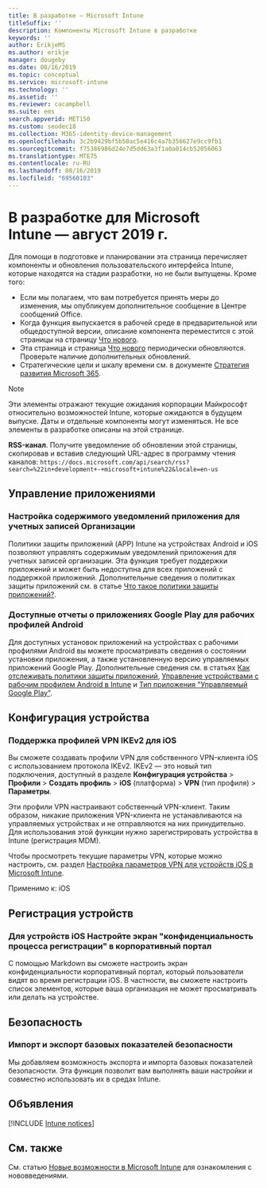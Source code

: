 ```yaml
---
title: В разработке — Microsoft Intune
titleSuffix: ''
description: Компоненты Microsoft Intune в разработке
keywords: ''
author: ErikjeMS
ms.author: erikje
manager: dougeby
ms.date: 08/16/2019
ms.topic: conceptual
ms.service: microsoft-intune
ms.technology: ''
ms.assetid: ''
ms.reviewer: cacampbell
ms.suite: ems
search.appverid: MET150
ms.custom: seodec18
ms.collection: M365-identity-device-management
ms.openlocfilehash: 3c2b9429bf5b50ac5e416c4a7b356627e9cc9fb1
ms.sourcegitcommit: f75386986d24e7d5dd63a3f1a0a014cb52056063
ms.translationtype: MTE75
ms.contentlocale: ru-RU
ms.lasthandoff: 08/16/2019
ms.locfileid: "69560103"
---
```

# <a name="in-development-for-microsoft-intune---august-2019"></a>В разработке для Microsoft Intune — август 2019 г.

Для помощи в подготовке и планировании эта страница перечисляет компоненты и обновления пользовательского интерфейса Intune, которые находятся на стадии разработки, но не были выпущены. Кроме того:

- Если мы полагаем, что вам потребуется принять меры до изменения, мы опубликуем дополнительное сообщение в Центре сообщений Office.
- Когда функция выпускается в рабочей среде в предварительной или общедоступной версии, описание компонента переместится с этой страницы на страницу [Что нового](whats-new.md).
- Эта страница и страница [Что нового](whats-new.md) периодически обновляются. Проверьте наличие дополнительных обновлений.
- Стратегические цели и шкалу времени см. в документе [Стратегия развития Microsoft 365](https://www.microsoft.com/microsoft-365/roadmap?rtc=2&filters=EMS).

> [!Note]
> Эти элементы отражают текущие ожидания корпорации Майкрософт относительно возможностей Intune, которые ожидаются в будущем выпуске. Даты и отдельные компоненты могут изменяться. Не все элементы в разработке описаны на этой странице.

**RSS-канал**. Получите уведомление об обновлении этой страницы, скопировав и вставив следующий URL-адрес в программу чтения каналов: `https://docs.microsoft.com/api/search/rss?search=%22in+development+-+microsoft+intune%22&locale=en-us`

<!--
## What's coming to Intune in the Azure portal 
## What's coming to Intune apps
## Notices
-->

<!-- Common categories:  
#### App management
#### Device configuration
#### Device enrollment
#### Device management
#### Intune apps
#### Monitor and troubleshoot
#### Role-based access control
#### Security

-->
 
<!-- ***********************************************-->
## <a name="app-management"></a>Управление приложениями

### <a name="configure-app-notification-content-for-organization-accounts----2576686---"></a>Настройка содержимого уведомлений приложения для учетных записей Организации <!-- 2576686 -->
Политики защиты приложений (APP) Intune на устройствах Android и iOS позволяют управлять содержимым уведомлений приложения для учетных записей организации. Эта функция требует поддержки приложений и может быть недоступна для всех приложений с поддержкой приложений. Дополнительные сведения о политиках защиты приложений см. в статье [Что такое политики защиты приложений?](app-protection-policy.md).

### <a name="available-google-play-app-reporting-for-android-work-profiles----3041956----"></a>Доступные отчеты о приложениях Google Play для рабочих профилей Android <!-- 3041956  -->
Для доступных установок приложений на устройствах с рабочими профилями Android вы можете просматривать сведения о состоянии установки приложения, а также установленную версию управляемых приложений Google Play. Дополнительные сведения см. в статьях [Как отслеживать политики защиты приложений](app-protection-policies-monitor.md), [Управление устройствами с рабочим профилем Android в Intune](android-enterprise-overview.md) и [Тип приложения "Управляемый Google Play"](apps-add-android-for-work.md#managed-google-play-app-type).

<!-- ***********************************************-->
## <a name="device-configuration"></a>Конфигурация устройства

### <a name="support-for-ikev2-vpn-profiles-for-ios----1943438---"></a>Поддержка профилей VPN IKEv2 для iOS <!-- 1943438 -->
Вы сможете создавать профили VPN для собственного VPN-клиента iOS с использованием протокола IKEv2. IKEv2 — это новый тип подключения, доступный в разделе **Конфигурация устройства** > **Профили** > **Создать профиль** > **iOS** (платформа) > **VPN** (тип профиля) > **Параметры**.

Эти профили VPN настраивают собственный VPN-клиент. Таким образом, никакие приложения VPN-клиента не устанавливаются на управляемых устройствах и не отправляются на них принудительно. Для использования этой функции нужно зарегистрировать устройства в Intune (регистрация MDM).

Чтобы просмотреть текущие параметры VPN, которые можно настроить, см. раздел [Настройка параметров VPN для устройств iOS в Microsoft Intune](vpn-settings-ios.md).

Применимо к: iOS

<!-- ***********************************************-->
## <a name="device-enrollment"></a>Регистрация устройств

### <a name="for-ios-devices-customize-the-enrollment-process-privacy-screen-of-the-company-portal----4394993----"></a>Для устройств iOS Настройте экран "конфиденциальность процесса регистрации" в корпоративный портал <!-- 4394993  -->
С помощью Markdown вы сможете настроить экран конфиденциальности корпоративный портал, который пользователи видят во время регистрации iOS. В частности, вы сможете настроить список элементов, которые ваша организация не может просматривать или делать на устройстве.

<!-- ***********************************************-->
## <a name="security"></a>Безопасность

### <a name="import-and-export-security-baselines------3408610------------"></a>Импорт и экспорт базовых показателей безопасности    <!--3408610          -->  
Мы добавляем возможность экспорта и импорта базовых показателей безопасности. Эта функция позволит вам выполнять ваши настройки и совместно использовать их в средах Intune.

<!-- ***********************************************-->
## <a name="notices"></a>Объявления

[!INCLUDE [Intune notices](./includes/intune-notices.md)]

## <a name="see-also"></a>См. также
См. статью [Новые возможности в Microsoft Intune](whats-new.md) для ознакомления с нововведениями.




